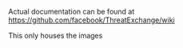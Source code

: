 Actual documentation can be found at https://github.com/facebook/ThreatExchange/wiki

This only houses the images
